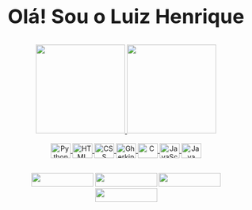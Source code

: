 <p align="center">
  <h2 align="center" style="font-size: 40px">Olá! Sou o Luiz Henrique</h2>
</p>


<div align="center">
  <a href="https://github.com/LuizHenriqueVitorino">
  <img height="180em" src="https://github-readme-stats.vercel.app/api?username=LuizHenriqueVitorino&show_icons=true&theme=algolia&include_all_commits=true&count_private=true&locale=pt-br&custom_title=LUIZ+HENRIQUE"/>
  <img height="180em" src="https://github-readme-stats.vercel.app/api/top-langs/?username=LuizHenriqueVitorino&layout=compact&langs_count=7&theme=algolia&locale=pt-br"/>
</div>
  
<div align="center" style="display: inline_block"><br>
  <img align="center" alt="Python" height="30" width="40" src="https://cdn.jsdelivr.net/gh/devicons/devicon/icons/python/python-original.svg">
  <img align="center" alt="HTML" height="30" width="40" src="https://cdn.jsdelivr.net/gh/devicons/devicon/icons/html5/html5-original.svg">
  <img align="center" alt="CSS" height="30" width="40" src="https://cdn.jsdelivr.net/gh/devicons/devicon/icons/css3/css3-original.svg">
  <img align="center" alt="Gherkin" height="30" width="40" src="https://cdn.jsdelivr.net/gh/devicons/devicon/icons/cucumber/cucumber-plain.svg">
  <img align="center" alt="C" height="30" width="40" src="https://cdn.jsdelivr.net/gh/devicons/devicon/icons/c/c-original.svg">
  <img align="center" alt="JavaScript" height="30" width="40" src="https://cdn.jsdelivr.net/gh/devicons/devicon/icons/javascript/javascript-original.svg">
  <img align="center" alt="Java" height="30" width="40" src="https://cdn.jsdelivr.net/gh/devicons/devicon/icons/java/java-original.svg">
</div>
 
##
  
<div align="center"> 
  <a href="https://www.linkedin.com/in/luiz-henrique-da-silva-vitorino-00bb1257/" target="_blank"><img height="28" width="125" src="https://img.shields.io/badge/LinkedIn-0077B5?style=for-the-badge&logo=linkedin&logoColor=white" target="_blank"></a>
  <a href="mailto:dev.luiz.vitorino@gmail.com" target="_blank"><img height="28" width="125" src="https://img.shields.io/badge/-Gmail-%23333?style=for-the-badge&logo=gmail&logoColor=white" target="_blank"></a>
  <a href="https://github.com/LuizHenriqueVitorino/" target="_blank"><img height="28" width="125" src="https://img.shields.io/badge/GitHub-100000?style=for-the-badge&logo=github&logoColor=white" target="_blank"></a>
  <a href="https://www.instagram.com/luizhenriquevitorino/" target="_blank"><img height="28" width="125" src="https://img.shields.io/badge/Instagram-E4405F?style=for-the-badge&logo=instagram&logoColor=white" target="_blank"></a>
</div>
<!--
**LuizHenriqueVitorino/LuizHenriqueVitorino** is a ✨ _special_ ✨ repository because its `README.md` (this file) appears on your GitHub profile.

Here are some ideas to get you started:

- 🔭 I’m currently working on ...
- 🌱 I’m currently learning ...
- 👯 I’m looking to collaborate on ...
- 🤔 I’m looking for help with ...
- 💬 Ask me about ...
- 📫 How to reach me: ...
- 😄 Pronouns: ...
- ⚡ Fun fact: ...
-->
